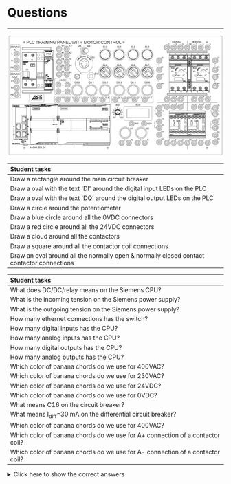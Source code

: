 # Questions
_____________________________________
![PLC Board](../Ex01/Images/PLC_Board_detail.jpg)

| Student tasks |
| :--- |
| Draw a rectangle around the main circuit breaker |  |
| Draw a oval with the text 'DI' around the digital input LEDs on the PLC|
| Draw a oval with the text 'DQ' around the digital output LEDs on the PLC|
| Draw a circle around the potentiometer|
| Draw a blue circle around all the 0VDC connectors |
| Draw a red circle around all the 24VDC connectors |
| Draw a cloud around all the contactors |  |
| Draw a square around all the contactor coil connections |  |
| Draw an oval around all the normally open & normally closed contact contactor connections |  |

| Student tasks |
| :--- |
| What does DC/DC/relay means on the Siemens CPU?|
| What is the incoming tension on the Siemens power supply?|
| What is the outgoing tension on the Siemens power supply?|
| How many ethernet connections has the switch? |
| How many digital inputs has the CPU? |
| How many analog inputs has the CPU? |
| How many digital outputs has the CPU? |
| How many analog outputs has the CPU? |
| Which color of banana chords do we use for 400VAC? |
| Which color of banana chords do we use for 230VAC? |
| Which color of banana chords do we use for 24VDC? |
| Which color of banana chords do we use for 0VDC? |
| What means C16 on the circuit breaker? |
| What means I<sub>diff</sub>=30 mA on the differential circuit breaker? |
| Which color of banana chords do we use for 400VAC? |
| Which color of banana chords do we use for A+ connection of a contactor coil? |
| Which color of banana chords do we use for A- connection of a contactor coil? |

<details>
	<summary>Click here to show the correct answers</summary><!-- Empty line after this one needed, do not delete! -->


| Student tasks | Answer |
| :--- | :--- |
| What does DC/DC/relay means on the Siemens CPU?| 24VDC power supply / 24VDC input signals / relay output signals  |
| What is the incoming tension on the Siemens power supply?| The incoming tension is 230VAC |
| What is the outgoing tension on the Siemens power supply?| The outgoing tension is 24VDC |
| How many ethernet connections has the switch? | Thw switch has 5 ethernet connections |
| How many digital inputs has the CPU? | The CPU has 14 digital inputs |
| How many analog inputs has the CPU? | The CPU has 2 analog inputs (0-10VDC) |
| How many digital outputs has the CPU? | The CPU has 10 digital outputs |
| How many analog outputs has the CPU? | The CPU has 2 analog outputs (0-20mA) |
| Which color of banana chords do we use for 400VAC? | We use **black**, **brown** and **grey** colored banana chords |
| Which color of banana chords do we use for 230VAC? | We use **bacl** and **brown** colored banana chords |
| Which color of banana chords do we use for 24VDC? | We use **red** colored banana chords |
| Which color of banana chords do we use for 0VDC? | We use **blue** colored banana chords |
| What means C16 on the circuit breaker? | A current higher than 16A is not allowed (to protect the electrical cable) and it uses a C-curve (how fast it will react) |
| What means I<sub>diff</sub>=30 mA on the differential circuit breaker? | Leak currents greater than 30mA are not allowed (to protect humans) |
| Which color of banana chords do we use for A+ connection of a contactor coil? | We use the **red** colored banana chords |
| Which color of banana chords do we use for A- connection of a contactor coil? | We use the **blue** colored banana chords |
</details><!-- Empty line after this one needed, do not delete! -->
